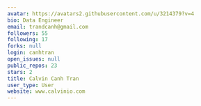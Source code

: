 ```yaml
---
avatar: https://avatars2.githubusercontent.com/u/3214379?v=4
bio: Data Engineer
email: trandcanh@gmail.com
followers: 55
following: 17
forks: null
login: canhtran
open_issues: null
public_repos: 23
stars: 2
title: Calvin Canh Tran
user_type: User
website: www.calvinio.com
---
```

